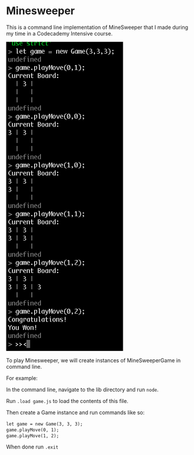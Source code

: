 # Minesweeper
This is a command line implementation of MineSweeper that I made during my time in a Codecademy Intensive course.

![minesweeper game](https://raw.githubusercontent.com/alexisjcarr/minesweeper/master/lib/game.png)

To play Minesweeper, we will create instances of MineSweeperGame in command line.

For example:

In the command line, navigate to the lib directory and run `node`.

Run `.load game.js` to load the contents of this file.

Then create a Game instance and run commands like so:
```
let game = new Game(3, 3, 3);
game.playMove(0, 1);
game.playMove(1, 2);
```
When done run `.exit`
